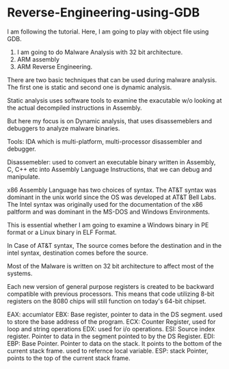 # Reverse-Engineering-using-GDB

I am following the tutorial.
Here, I am going to play with object file using GDB.
1. I am going to do Malware Analysis with 32 bit architecture.
2. ARM assembly 
3. ARM Reverse Engineering.

There are two basic techniques that can be used during malware analysis. The first one is static and second one is dynamic analysis.

Static analysis uses software tools to examine the exacutable w/o looking at the actual decompiled instructions in Assembly.

But here my focus is on Dynamic analysis, that uses disassemeblers and debuggers to analyze malware binaries. 

Tools: IDA which is multi-platform, multi-processor disassembler and debugger. 

Disassemebler: used to convert an executable binary written in Assembly, C, C++ etc into Assembly Language Instructions, that we can debug and manipulate.

x86 Assembly Language has two choices of syntax. The AT&T syntax was dominant in the unix world since the OS was developed at AT&T Bell Labs. The Intel syntax was originally used for the documentation of the x86 paltform and was dominant in the MS-DOS and Windows Environments.

This is essential whether I am going to examine a Windows binary in PE format or a Linux binary in ELF Format.


In Case of AT&T syntax, The source comes before the destination and in the intel syntax, destination comes before the source. 

Most of the Malware is written on 32 bit architecture to affect most of the systems.

Each new version of general purpose registers is created to be backward compatible with previous processors. This means that code utilizing 8-bit registers on the 8080 chips will still function on today's 64-bit chipset.

EAX: accumlator
EBX: Base register, pointer to data in the DS segment. used to store the base address of the program.
ECX: Counter Register, used for loop and string operations
EDX: used for i/o operations. 
ESI: Source index register. Pointer to data in the segment pointed to by the DS Register.
EDI:
EBP: Base Pointer. Pointer to data on the stack. It points to the bottom of the current stack frame. used to refernce local variable.
ESP: stack Pointer, points to the top of the current stack frame.




